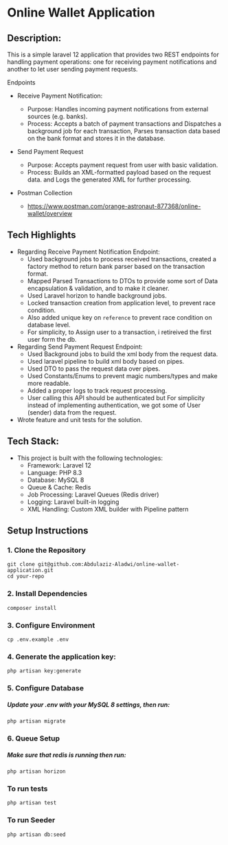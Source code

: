 
# Online Wallet Application

## Description:
This is a simple laravel 12 application that provides two REST endpoints for handling payment operations: one for receiving payment notifications and another to let user sending payment requests.

Endpoints
- Receive Payment Notification:
    - Purpose: Handles incoming payment notifications from external sources (e.g. banks).
    - Process: Accepts a batch of payment transactions and Dispatches a background job for each transaction, Parses transaction data based on the bank format and stores it in the database.

- Send Payment Request
    - Purpose: Accepts payment request from user with basic validation.
    - Process: Builds an XML-formatted payload based on the request data. and  Logs the generated XML for further processing.

- Postman Collection
    - https://www.postman.com/orange-astronaut-877368/online-wallet/overview 

## Tech Highlights
- Regarding Receive Payment Notification Endpoint:
    - Used background jobs to process received transactions, created a factory method to return bank parser based on the transaction format.
    - Mapped Parsed Transactions to DTOs to provide some sort of Data encapsulation & validation, and to make it cleaner.
    - Used Laravel horizon to handle background jobs.
    - Locked transaction creation from application level, to prevent race condition.
    - Also added unique key on `reference` to prevent race condition on database level.
    - For simplicity, to Assign user to a transaction, i retireived the first user form the db.
- Regarding Send Payment Request Endpoint:
    - Used Background jobs to build the xml body from the request data.
    - Used laravel pipeline to build xml body based on pipes.
    - Used DTO to pass the request data over pipes.
    - Used Constants/Enums to prevent magic numbers/types and make more readable.
    - Added a proper logs to track request processing.
    - User calling this API should be authenticated but For simplicity instead of implementing authentication, we got some of User (sender) data from the request.
- Wrote feature and unit tests for the solution.

## Tech Stack:
- This project is built with the following technologies:
    - Framework: Laravel 12
    - Language: PHP 8.3
    - Database: MySQL 8
    - Queue & Cache: Redis
    - Job Processing: Laravel Queues (Redis driver)
    - Logging: Laravel built-in logging
    - XML Handling: Custom XML builder with Pipeline pattern

## Setup Instructions
 ### 1. Clone the Repository
    git clone git@github.com:Abdulaziz-Aladwi/online-wallet-application.git
    cd your-repo
 ### 2. Install Dependencies
    composer install
 ### 3. Configure Environment
    cp .env.example .env
### 4. Generate the application key:
    php artisan key:generate
### 5. Configure Database
##### Update your .env with your MySQL 8 settings, then run:
    php artisan migrate
### 6. Queue Setup
##### Make sure that redis is running then run:
    php artisan horizon
###  To run tests
    php artisan test    
###  To run Seeder
    php artisan db:seed    
